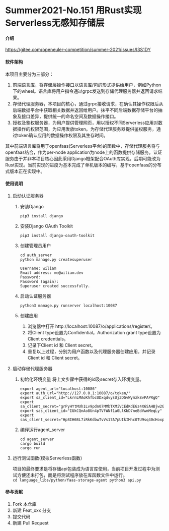 # Summer2021-No.151 用Rust实现Serverless无感知存储层

#### 介绍
https://gitee.com/openeuler-competition/summer-2021/issues/I3S1DY

#### 软件架构
本项目主要分为三部分：   
1. 前端语言库，将存储层操作接口以语言库/包的形式提供给用户，例如Python下的wheel。语言库将用户指令通过grpc发送到存储代理服务器并返回请求结果。   
2. 存储代理服务器，本项目的核心，通过grpc接收请求，在确认其操作权限后从后端数据平台中获取相关数据并返回给用户。抹平不同后端数据存储平台的抽象及接口差异，提供统一的命名空间及数据操作接口。
3. 授权及鉴权服务器，为用户提供管理网页，用以授权不同Serverless应用对数据操作的权限范围，为应用发放token。为存储代理服务器提供鉴权服务，通过token确认应用的数据操作权限及其生存时间。   
   
其中前端语言库将用于openfaas(Serverless平台)的函数中，存储代理服务将与openfaas结合，作为per-node application为node上的函数提供存储服务。认证服务由于并非本项目核心因此采用Django框架配合OAuth库实现，后期可能改为Rust实现。当前实现的进度为基本完成了单机版本的编写，基于openfaas的分布式版本正在实现中。
#### 使用说明
1. 启动认证服务器
    1. 安装Django
        ```
        pip3 install django
        ```
    2. 安装Django OAuth Toolkit
        ```
        pip3 install django-oauth-toolkit
        ```
    3. 创建管理员用户

        ```
        cd auth_server
        python manage.py createsuperuser

        Username: wiliam
        Email address: me@wiliam.dev
        Password:
        Password (again):
        Superuser created successfully.
        ```
    4. 启动认证服务器
        ```
        python3 manage.py runserver localhost:10087
        ```
    5. 创建应用   
        1. 浏览器中打开 http://localhost:10087/o/applications/register/。
        2. 将Client type设置为Confidential，Authorization grant type设置为Client credentials。
        3. 记录下Client id 和 Client secret。
        4. 重复以上过程，分别为用户函数以及代理服务器创建应用，并记录Client id 和 Client secret。
2. 启动存储代理服务器
    1. 初始化环境变量
    将上文步骤中获得的id及secret存入环境变量。
        ```
        export agent_url="localhost:10086"
        export auth_url="http://127.0.0.1:10087/o/token/"
        export sa_client_id="LkrnLMAoKhfbcUDxqdvysUj3DGvWymzk8vPAPRgQ"
        export sa_client_secret="grPyHYtMUh1Lv9pdn07MMbTXMiVCEdKdEGz4X6SAHBjw2G7VEVmVot9gURFUfgytvMb9DE0T2ahaz4QJk80MUhvZT0Ib7Bacxkb9BgoyIJEMAc4Iusj1jdi95aSYlyHJ"
        export sas_client_id="IUkCQnAo8Un4pTVfWNf1a0LlKbD7neBdVwmMeqLy"
        export sas_client_secret="Hp8IH6BL7iRkKdbwTvVs17A7pUIkIMhc0TU9sq40cHoxpkPPFqJwe865HG1IZhtXDRekIdWuOp3UmwPBKWq6L0TBYgXQmTFhW5UG7FPfp23Otff4gtsBCAmXzmtYRwh7"
        ```
    2. 编译运行agent_server
        ```
        cd agent_server
        cargo build
        cargo run
        ```
3. 运行测试函数(模拟Serverless函数)   

    项目的最终要求是将存储api包装成为语言库使用，当前项目开发过程中为测试方便还未打包，而是将测试程序放在库函数文件中运行。    
        ```
        cd language_libs/python/faas-storage-agent
        python3 api.py
        ```
#### 参与贡献

1.  Fork 本仓库
2.  新建 Feat_xxx 分支
3.  提交代码
4.  新建 Pull Request

